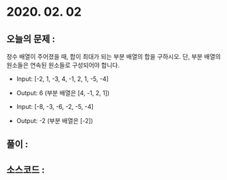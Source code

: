 # 2020. 02. 02

## 오늘의 문제 : 
정수 배열이 주어졌을 때, 합이 최대가 되는 부분 배열의 합을 구하시오.
단, 부분 배열의 원소들은 연속된 원소들로 구성되어야 합니다.

- Input: [-2, 1, -3, 4, -1, 2, 1, -5, -4]
- Output: 6 (부분 배열은 [4, -1, 2, 1])


- Input: [-8, -3, -6, -2, -5, -4]
- Output: -2 (부분 배열은 [-2])

## 풀이 : 
 
## 소스코드 : 
